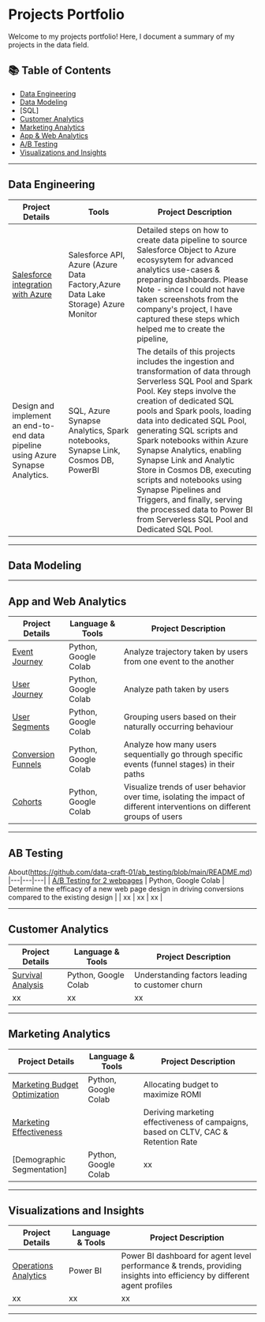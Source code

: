 # Projects Portfolio

Welcome to my projects portfolio! Here, I document a summary of my projects in the data field. 

## 📚 Table of Contents
- [Data Engineering](#data-engineering)
- [Data Modeling](https://github.com/data-craft-01/data_modeling/tree/main)
- [SQL]
- [Customer Analytics](#customer-analytics)
- [Marketing Analytics](#marketing-analytics)
- [App & Web Analytics](#app-and-web-analytics)
- [A/B Testing](#ab-testing)
- [Visualizations and Insights](#visualizations-and-insights)

***
## Data Engineering

| Project Details | Tools | Project Description |
|---|---|---|
| [Salesforce integration with Azure](https://github.com/data-craft-01/data_engineering/tree/main/salesforce_integration_azure)|Salesforce API, Azure (Azure Data Factory,Azure Data Lake Storage) Azure Monitor|Detailed steps on how to create data pipeline to source Salesforce Object to Azure ecosysytem for advanced analytics use-cases & preparing dashboards. Please Note - since I could not have taken screenshots from the company's project, I have captured these steps which helped me to create the pipeline,|
|Design and implement an end-to-end data pipeline using Azure Synapse Analytics. | SQL, Azure Synapse Analytics, Spark notebooks, Synapse Link, Cosmos DB, PowerBI | The details of this projects includes the ingestion and transformation of data through Serverless SQL Pool and Spark Pool. Key steps involve the creation of dedicated SQL pools and Spark pools, loading data into dedicated SQL Pool, generating SQL scripts and Spark notebooks within Azure Synapse Analytics, enabling Synapse Link and Analytic Store in Cosmos DB, executing scripts and notebooks using Synapse Pipelines and Triggers, and finally, serving the processed data to Power BI from Serverless SQL Pool and Dedicated SQL Pool. |

***
## Data Modeling

***
## App and Web Analytics

| Project Details | Language & Tools | Project Description | 
|---|---|---|
| [Event Journey](https://github.com/data-craft-01/web_analytics/blob/main/1_event_journey.ipynb) | Python, Google Colab | Analyze trajectory taken by users from one event to the another |
| [User Journey](https://github.com/data-craft-01/web_analytics/blob/main/2_user_journey.ipynb) | Python, Google Colab | Analyze path taken by users |
| [User Segments](https://github.com/data-craft-01/web_analytics/blob/main/3_user_segments.ipynb) | Python, Google Colab | Grouping users based on their naturally occurring behaviour |
| [Conversion Funnels](https://github.com/data-craft-01/web_analytics/blob/main/4_conversion_funnels.ipynb) | Python, Google Colab | Analyze how many users sequentially go through specific events (funnel stages) in their paths |
| [Cohorts](https://github.com/data-craft-01/web_analytics/blob/main/5_cohorts.ipynb) | Python, Google Colab | Visualize trends of user behavior over time, isolating the impact of different interventions on different groups of users |

***
## AB Testing  

About(https://github.com/data-craft-01/ab_testing/blob/main/README.md)  
|---|---|---|
| [A/B Testing for 2 webpages]() | Python, Google Colab |  Determine the efficacy of a new web page design in driving conversions compared to the existing design |
| xx | xx | xx |

***
## Customer Analytics

| Project Details | Language & Tools | Project Description | 
|---|---|---|
| [Survival Analysis](https://github.com/data-craft-01/customer_analytics/tree/main/survival_analysis) | Python, Google Colab | Understanding factors leading to customer churn  |
| xx | xx | xx |

***
## Marketing Analytics

| Project Details | Language & Tools | Project Description | 
|---|---|---|
| [Marketing Budget Optimization](https://github.com/data-craft-01/marketing_analytics/tree/main/marketing_budget_optimization) | Python, Google Colab | Allocating budget to maximize ROMI  |
| [Marketing Effectiveness](https://github.com/data-craft-01/marketing_analytics/blob/main/marketing_effectivenes/readme.md) |  | Deriving marketing effectiveness of campaigns, based on CLTV, CAC & Retention Rate |
| [Demographic Segmentation] | Python, Google Colab | xx |


***
## Visualizations and Insights

| Project Details | Language & Tools | Project Description | 
|---|---|---|
| [Operations Analytics](https://github.com/data-craft-01/visualizations_insights/blob/main/operational_analytics/Service%20Accounts%20Agents%20Dashboard_V2.pbix) | Power BI | Power BI dashboard for agent level performance & trends, providing insights into efficiency by different agent profiles |
| xx | xx | xx |

***
